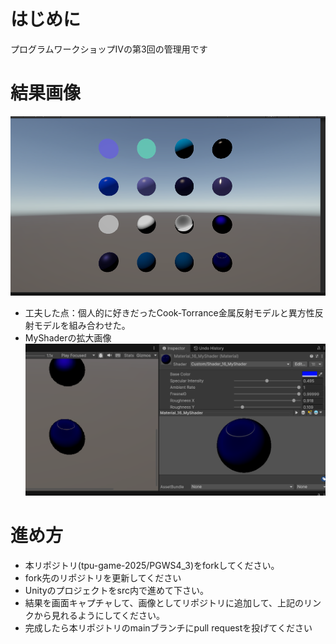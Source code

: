 # はじめに
プログラムワークショップⅣの第3回の管理用です

# 結果画像

![第3回の結果](result_myshader.png)
- 工夫した点：個人的に好きだったCook-Torrance金属反射モデルと異方性反射モデルを組み合わせた。
- MyShaderの拡大画像
![拡大・インスペクター画像](202510082345.png)

# 進め方

- 本リポジトリ(tpu-game-2025/PGWS4_3)をforkしてください。
- fork先のリポジトリを更新してください
- Unityのプロジェクトをsrc内で進めて下さい。
- 結果を画面キャプチャして、画像としてリポジトリに追加して、上記のリンクから見れるようにしてください。
- 完成したら本リポジトリのmainブランチにpull requestを投げてください

